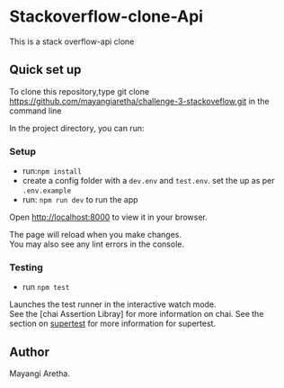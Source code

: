 # Stackoverflow-clone-Api

This is a stack overflow-api clone

## Quick set up

To clone this repository,type git clone https://github.com/mayangiaretha/challenge-3-stackoveflow.git
in the command line

In the project directory, you can run:

### Setup

- run:`npm install`
- create a config folder with a `dev.env` and `test.env`. set the up as per `.env.example`
- run: `npm run dev` to run the app

Open [http://localhost:8000](http://localhost:8000) to view it in your browser.

The page will reload when you make changes.\
You may also see any lint errors in the console.

### Testing 
- run `npm test`

Launches the test runner in the interactive watch mode.\
See the [chai Assertion Libray] for more information on chai.
See the section on [supertest](https://github.com/visionmedia/supertest) for more information for supertest.

## Author

Mayangi Aretha.
